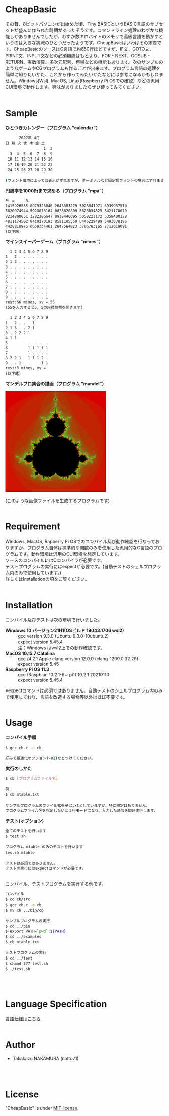 # CheapBasic
  
その昔、8ビットパソコンが出始めた頃、Tiny BASICというBASIC言語のサブセットが盛んに作られた時期があったそうです。コマンドライン処理のわずかな機能しかありませんでしたが、わずか数キロバイトのメモリで高級言語を動かすというのは大きな挑戦のひとつだったようです。CheapBasicはいわばその末裔です。CheapBasicのソースはC言語で約650行ほどですが、IF文、GOTO文、PRINT文、INPUT文などの必須機能はもとより、FOR - NEXT、GOSUB - RETURN、実数演算、多次元配列、再帰などの機能もあります。次のサンプルのようなゲームやCGプログラムも作ることが出来ます。プログラム言語の処理を簡単に知りたいかた、これから作ってみたいかたなどには参考になるかもしれません。Windows(Wsl), MacOS, Linux(Raspberry Pi OSでの確認）などの汎用CUI環境で動作します。興味がありましたらぜひ使ってみてください。
<br>
<br>
 
# Sample
 
**ひとつきカレンダー（プログラム "calendar"）**
~~~sh
      2022年 4月
日 月 火 水 木 金 土
                 1  2
  3  4  5  6  7  8  9
 10 11 12 13 14 15 16
 17 18 19 20 21 22 23
 24 25 26 27 28 29 30

(フォント環境によっては表示がずれますが、ターミナルなど固定幅フォントの場合はずれません)
~~~

**円周率を1000桁まで求める（プログラム "mpa"）**
~~~
Pi =     3.
1415926535 8979323846 2643383279 5028841971 6939937510 
5820974944 5923078164 0628620899 8628034825 3421170679 
8214808651 3282306647 0938446095 5058223172 5359408128 
4811174502 8410270193 8521105559 6446229489 5493038196 
4428810975 6659334461 2847564823 3786783165 2712019091 
(以下略)
~~~

**マインスイーパーゲーム（プログラム "mines"）**
~~~
  1 2 3 4 5 6 7 8 9
1   2 . . . . . . .
2 1 3 . . . . . . .
3 . . . . . . . . .
4 . . . . . . . . .
5 . . . . . . . . .
6 . . . . . . . . .
7 . . . . . . . . .
8 . . . . . . . . .
9 . . . . . . . . 1
rest:66 mines, xy = 55
(55を入力すると5, 5の座標位置を開きます)

  1 2 3 4 5 6 7 8 9
1   2 . . . 1      
2 1 3 . . 2 1      
3 . 2 2 2 1        
4 1 1              
5                  
6         1 1 1 1 1
7         1 . . . .
8 2 2 1   1 1 1 2 .
9 . . 1         1 1
rest:3 mines, xy = 
(以下略)
~~~

**マンデルブロ集合の描画（プログラム "mandel"）**

![mandel.png](images/mandel.png)

(このような画像ファイルを生成するプログラムです)
<br>
<br>



 
# Requirement
 
Windows, MacOS, Rapberry Pi OSでのコンパイル及び動作確認を行なっておりますが、プログラム自体は標準的な関数のみを使用した汎用的なC言語のプログラムです。動作環境は汎用のCUI環境を想定しています。<br>
ソースのコンパイルにはCコンパイラが必要です。<br>
テストプログラムの実行にはexpectが必要です。(自動テストのシェルプログラム内のみで使用しています。)<br>
詳しくはInstallationの項をご覧ください。
<br>
<br>

# Installation

コンパイル及びテストは次の環境で行いました。<br>


<dl>
  <dt><strong>Windows 10 バージョン21H1(OSビルド 19043.1706  wsl2)</strong></dt>
  <dd>gcc version 9.3.0 (Ubuntu 9.3.0-10ubuntu2)</dd>
  <dd>expect version 5.45.4</dd>
  <dd>注：Windows はwsl2上での動作確認です。</dd>
  <dt><strong>MacOS 10.15.7 Catalina</strong></dt>
  <dd>gcc /4.2.1 Apple clang version 12.0.0 (clang-1200.0.32.29)</dd>
    <dd>expect version 5.45</dd>
  <dt><strong>Raspberry Pi OS 11.3</strong><dt>
  <dd>gcc (Raspbian 10.2.1-6+rpi1) 10.2.1 20210110</dd>
  <dd>expect version 5.45.4</dd>
</dl>
※expectコマンドは必須ではありません。自動テストのシェルプログラム内のみで使用しており、言語を改造する場合等以外はほぼ不要です。
<br>
<br>


# Usage
 
**コンパイル手順**
```sh
$ gcc cb.c -o cb

好みで最適化オプション(-o2)などつけてください。
```

**実行のしかた**
```sh
$ cb [プログラムファイル名]

例
$ cb mtable.txt

サンプルプログラムのファイル拡張子はtxtとしていますが、特に規定はありません。
プログラムファイル名を指定しないと１行モードになり、入力した命令を即時実行します。

```

**テスト(オプション)**
~~~sh
全てのテストを行います
$ test.sh

プログラム mtable のみのテストを行います
tes.sh mtable

テストは必須ではありません。
テストの実行にはexpectコマンドが必要です。
~~~

<br>
コンパイル、テストプログラムを実行する例です。

<!-- 
リポジトリのコピー
$ git clone https://github.com/natto2121/cheapbasic
-->

```sh
コンパイル
$ cd cb/src
$ gcc cb.c -o cb
$ mv cb ../bin/cb

サンプルプログラムの実行
$ cd ../bin
$ export PATH=`pwd`:${PATH}
$ cd ../examples
$ cb mtable.txt

テストプログラムの実行
$ cd ../test
$ chmod 777 test.sh
$ ./test.sh
```
<br>
<br>

# Language Specification
[言語仕様はこちら](spec.md)
<br>
<br>
# Author
  
* Takakazu NAKAMURA (natto21)
<br>
<br>

# License
 
"CheapBasic" is under [MIT license](https://en.wikipedia.org/wiki/MIT_License).
 
